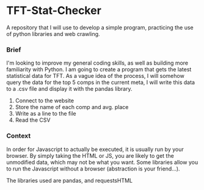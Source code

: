 # TFT-Stat-Checker
A repository that I will use to develop a simple program, practicing the use of python libraries and web crawling.

### Brief

I'm looking to improve my general coding skills, as well as building more familiarity with Python. I am going to create a program that gets the latest statistical data for TFT. As a vague idea of the process, I will somehow query the data for the top 5 comps in the current meta, I will write this data to a .csv file and display it with the pandas library. 

1. Connect to the website
2. Store the name of each comp and avg. place
3. Write as a line to the file
4. Read the CSV


### Context

In order for Javascript to actually be executed, it is usually run by your browser. By simply taking the HTML or JS, you are likely to get the unmodified data, which may not be what you want. Some libraries allow you to run the Javascript without a browser (abstraction is your friend...). 

The libraries used are pandas, and requestsHTML
